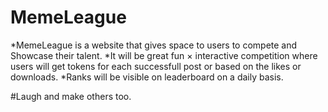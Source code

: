 # MemeLeague
*MemeLeague is a website that gives space to users to compete and Showcase their talent. 
*It will be great fun × interactive competition where users will get tokens for each successfull post or based on the likes or downloads. 
*Ranks will be visible on leaderboard on a daily basis. 

#Laugh and make others too. 
